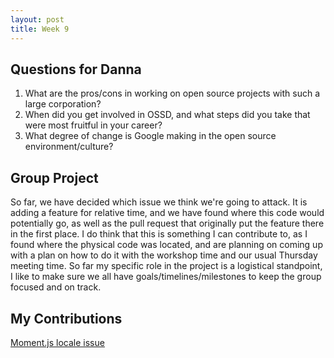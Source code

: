 ```yaml
---
layout: post
title: Week 9
---
```


## Questions for Danna
1. What are the pros/cons in working on open source projects with such a large corporation?
2. When did you get involved in OSSD, and what steps did you take that were most fruitful in your career?
3. What degree of change is Google making in the open source environment/culture?

## Group Project
So far, we have decided which issue we think we're going to attack. It is adding a feature for relative time, and we have found where this code would potentially go, as well as the pull request that originally put the feature there in the first place. I do think that this is something I can contribute to, as I found where the physical code was located, and are planning on coming up with a plan on how to do it with the workshop time and our usual Thursday meeting time. So far my specific role in the project is a logistical standpoint, I like to make sure we all have goals/timelines/milestones to keep the group focused and on track. 

## My Contributions
[Moment.js locale issue](https://github.com/moment/moment/issues/4508)

